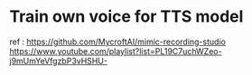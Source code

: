 # Train own voice for TTS model
ref : https://github.com/MycroftAI/mimic-recording-studio
https://www.youtube.com/playlist?list=PL19C7uchWZeo-j9mUmYeVfgzbP3vHSHU-
